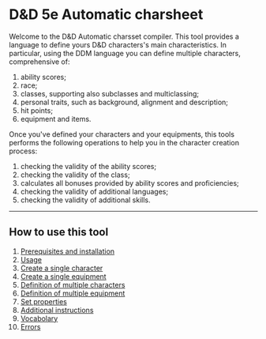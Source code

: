 # D&D 5e Automatic charsheet
Welcome to the D&D Automatic charsset compiler. This tool provides a language to define
yours D&D characters's main characteristics. In particular, using the DDM language you can 
define multiple characters, comprehensive of:
1. ability scores;
2. race;
3. classes, supporting also subclasses and multiclassing;
4. personal traits, such as background, alignment and description;
5. hit points;
6. equipment and items.

Once you've defined your characters and your equipments, this tools performs the following
operations to help you in the character creation process:
1. checking the validity of the ability scores;
2. checking the validity of the class;
3. calculates all bonuses provided by ability scores and proficiencies;
4. checking the validity of additional languages;
5. checking the validity of additional skills.

---
## How to use this tool
1. [Prerequisites and installation](./doc/Req_Inst.md)
2. [Usage](./doc/usage.md)
3. [Create a single character](./doc/SingleChar.md)
4. [Create a single equipment](./doc/SingleEquip.md)
5. [Definition of multiple characters](./doc/mulChar.md)
6. [Definition of multiple equipment](./doc/mulEquip.md)
7. [Set properties](./doc/settings.md)
8. [Additional instructions](./doc/add.md)
9. [Vocabolary](./doc/vocab.md)
10. [Errors](./doc/errors.md)

